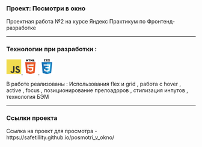 
<h3>Проект: Посмотри в окно </h3>
Проектная работа №2 на курсе Яндекс Практикум по Фронтенд-разработке

---

<h3>Технологии при разработки :</h3>

<p align="left"> <a href="https://developer.mozilla.org/en-US/docs/Web/JavaScript" target="_blank" rel="noreferrer"> <img src="https://raw.githubusercontent.com/devicons/devicon/master/icons/javascript/javascript-original.svg" alt="javascript" width="40" height="40"/> </a> <a href="https://www.w3.org/html/" target="_blank" rel="noreferrer"> <img src="https://raw.githubusercontent.com/devicons/devicon/master/icons/html5/html5-original-wordmark.svg" alt="html5" width="40" height="40"/> </a><a href="https://www.w3schools.com/css/" target="_blank" rel="noreferrer"> <img src="https://raw.githubusercontent.com/devicons/devicon/master/icons/css3/css3-original-wordmark.svg" alt="css3" width="40" height="40"/> </a></p>

В работе реализованы : Использования flex и grid , работа с hover , active , focus , позиционирование прелоадоров , стилизация инпутов , технология БЭМ

---

 <h3> Ссылки проекта </h3>
Ссылка на проект для просмотра - https://safetillity.github.io/posmotri_v_okno/
